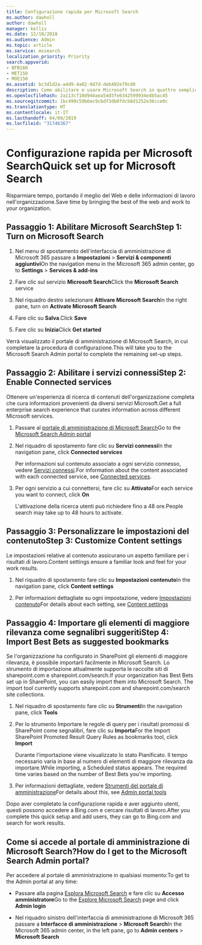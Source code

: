 ```yaml
---
title: Configurazione rapida per Microsoft Search
ms.author: dawholl
author: dawholl
manager: kellis
ms.date: 12/18/2018
ms.audience: Admin
ms.topic: article
ms.service: mssearch
localization_priority: Priority
search.appverid:
- BFB160
- MET150
- MOE150
ms.assetid: bc3d1d2a-a4d9-4a02-9d7d-deb492e79cd0
description: Come abilitare e usare Microsoft Search in quattro semplici passaggi.
ms.openlocfilehash: 2a113cf10d944aea54d3fe6342599934e4b5ac45
ms.sourcegitcommit: 1bc499c59b6ec9cbdf3db0fdcb8d1252e36cce0c
ms.translationtype: HT
ms.contentlocale: it-IT
ms.lasthandoff: 04/09/2019
ms.locfileid: "31746367"
---
```

# <a name="quick-set-up-for-microsoft-search"></a><span data-ttu-id="19153-103">Configurazione rapida per Microsoft Search</span><span class="sxs-lookup"><span data-stu-id="19153-103">Quick set up for Microsoft Search</span></span>

<span data-ttu-id="19153-104">Risparmiare tempo, portando il meglio del Web e delle informazioni di lavoro nell'organizzazione.</span><span class="sxs-lookup"><span data-stu-id="19153-104">Save time by bringing the best of the web and work to your organization.</span></span>
  
## <a name="step-1-turn-on-microsoft-search"></a><span data-ttu-id="19153-105">Passaggio 1: Abilitare Microsoft Search</span><span class="sxs-lookup"><span data-stu-id="19153-105">Step 1: Turn on Microsoft Search</span></span>

1. <span data-ttu-id="19153-106">Nel menu di spostamento dell'interfaccia di amministrazione di Microsoft 365 passare a **Impostazioni** \> **Servizi &amp; componenti aggiuntivi**</span><span class="sxs-lookup"><span data-stu-id="19153-106">On the navigation menu in the Microsoft 365 admin center, go to **Settings** \> **Services &amp; add-ins**</span></span>
    
2. <span data-ttu-id="19153-107">Fare clic sul servizio **Microsoft Search**</span><span class="sxs-lookup"><span data-stu-id="19153-107">Click the **Microsoft Search** service</span></span> 
    
3. <span data-ttu-id="19153-108">Nel riquadro destro selezionare **Attivare Microsoft Search**</span><span class="sxs-lookup"><span data-stu-id="19153-108">In the right pane, turn on **Activate Microsoft Search**</span></span>
    
4. <span data-ttu-id="19153-109">Fare clic su **Salva**.</span><span class="sxs-lookup"><span data-stu-id="19153-109">Click **Save**</span></span>
    
5. <span data-ttu-id="19153-110">Fare clic su **Inizia**</span><span class="sxs-lookup"><span data-stu-id="19153-110">Click **Get started**</span></span>
  
<span data-ttu-id="19153-111">Verrà visualizzato il portale di amministrazione di Microsoft Search, in cui completare la procedura di configurazione.</span><span class="sxs-lookup"><span data-stu-id="19153-111">This will take you to the Microsoft Search Admin portal to complete the remaining set-up steps.</span></span>
    
## <a name="step-2-enable-connected-services"></a><span data-ttu-id="19153-112">Passaggio 2: Abilitare i servizi connessi</span><span class="sxs-lookup"><span data-stu-id="19153-112">Step 2: Enable Connected services</span></span>

<span data-ttu-id="19153-113">Ottenere un'esperienza di ricerca di contenuti dell'organizzazione completa che cura informazioni provenienti da diversi servizi Microsoft.</span><span class="sxs-lookup"><span data-stu-id="19153-113">Get a full enterprise search experience that curates information across different Microsoft services.</span></span>
  
1. <span data-ttu-id="19153-114">Passare al [portale di amministrazione di Microsoft Search](https://www.bingforbusiness.com/admin)</span><span class="sxs-lookup"><span data-stu-id="19153-114">Go to the [Microsoft Search Admin portal](https://www.bingforbusiness.com/admin)</span></span>
    
2. <span data-ttu-id="19153-115">Nel riquadro di spostamento fare clic su **Servizi connessi**</span><span class="sxs-lookup"><span data-stu-id="19153-115">In the navigation pane, click **Connected services**</span></span>
    
    <span data-ttu-id="19153-116">Per informazioni sul contenuto associato a ogni servizio connesso, vedere [Servizi connessi](connected-services.md).</span><span class="sxs-lookup"><span data-stu-id="19153-116">For information about the content associated with each connected service, see [Connected services](connected-services.md).</span></span>
    
3. <span data-ttu-id="19153-117">Per ogni servizio a cui connettersi, fare clic su **Attivato**</span><span class="sxs-lookup"><span data-stu-id="19153-117">For each service you want to connect, click **On**</span></span>
    
    <span data-ttu-id="19153-118">L'attivazione della ricerca utenti può richiedere fino a 48 ore.</span><span class="sxs-lookup"><span data-stu-id="19153-118">People search may take up to 48 hours to activate.</span></span>
    
## <a name="step-3-customize-content-settings"></a><span data-ttu-id="19153-119">Passaggio 3: Personalizzare le impostazioni del contenuto</span><span class="sxs-lookup"><span data-stu-id="19153-119">Step 3: Customize Content settings</span></span>

<span data-ttu-id="19153-120">Le impostazioni relative al contenuto assicurano un aspetto familiare per i risultati di lavoro.</span><span class="sxs-lookup"><span data-stu-id="19153-120">Content settings ensure a familiar look and feel for your work results.</span></span> 
  
1. <span data-ttu-id="19153-121">Nel riquadro di spostamento fare clic su **Impostazioni contenuto**</span><span class="sxs-lookup"><span data-stu-id="19153-121">In the navigation pane, click **Content settings**</span></span>
    
2. <span data-ttu-id="19153-122">Per informazioni dettagliate su ogni impostazione, vedere [Impostazioni contenuto](content-settings.md)</span><span class="sxs-lookup"><span data-stu-id="19153-122">For details about each setting, see [Content settings](content-settings.md)</span></span>
    
## <a name="step-4-import-best-bets-as-suggested-bookmarks"></a><span data-ttu-id="19153-123">Passaggio 4: Importare gli elementi di maggiore rilevanza come segnalibri suggeriti</span><span class="sxs-lookup"><span data-stu-id="19153-123">Step 4: Import Best Bets as suggested bookmarks</span></span>

<span data-ttu-id="19153-p101">Se l'organizzazione ha configurato in SharePoint gli elementi di maggiore rilevanza, è possibile importarli facilmente in Microsoft Search. Lo strumento di importazione attualmente supporta le raccolte siti di sharepoint.com e sharepoint.com/search.</span><span class="sxs-lookup"><span data-stu-id="19153-p101">If your organization has Best Bets set up in SharePoint, you can easily import them into Microsoft Search. The import tool currently supports sharepoint.com and sharepoint.com/search site collections.</span></span> 
  
1. <span data-ttu-id="19153-126">Nel riquadro di spostamento fare clic su **Strumenti**</span><span class="sxs-lookup"><span data-stu-id="19153-126">In the navigation pane, click **Tools**</span></span>
    
2. <span data-ttu-id="19153-127">Per lo strumento Importare le regole di query per i risultati promossi di SharePoint come segnalibri, fare clic su **Importa**</span><span class="sxs-lookup"><span data-stu-id="19153-127">For the Import SharePoint Promoted Result Query Rules as bookmarks tool, click **Import**</span></span>
    
    <span data-ttu-id="19153-p102">Durante l'importazione viene visualizzato lo stato Pianificato. Il tempo necessario varia in base al numero di elementi di maggiore rilevanza da importare.</span><span class="sxs-lookup"><span data-stu-id="19153-p102">While importing, a Scheduled status appears. The required time varies based on the number of Best Bets you're importing.</span></span>
    
3. <span data-ttu-id="19153-130">Per informazioni dettagliate, vedere [Strumenti del portale di amministrazione](admin-portal-tools.md)</span><span class="sxs-lookup"><span data-stu-id="19153-130">For details about this, see [Admin portal tools](admin-portal-tools.md)</span></span>
    
<span data-ttu-id="19153-131">Dopo aver completato la configurazione rapida e aver aggiunto utenti, questi possono accedere a Bing.com e cercare risultati di lavoro.</span><span class="sxs-lookup"><span data-stu-id="19153-131">After you complete this quick setup and add users, they can go to Bing.com and search for work results.</span></span> 
  
## <a name="how-do-i-get-to-the-microsoft-search-admin-portal"></a><span data-ttu-id="19153-132">Come si accede al portale di amministrazione di Microsoft Search?</span><span class="sxs-lookup"><span data-stu-id="19153-132">How do I get to the Microsoft Search Admin portal?</span></span>

<span data-ttu-id="19153-133">Per accedere al portale di amministrazione in qualsiasi momento:</span><span class="sxs-lookup"><span data-stu-id="19153-133">To get to the Admin portal at any time:</span></span>
  
- <span data-ttu-id="19153-134">Passare alla pagina [Esplora Microsoft Search](https://www.bing.com/business/explore) e fare clic su **Accesso amministratore**</span><span class="sxs-lookup"><span data-stu-id="19153-134">Go to the [Explore Microsoft Search](https://www.bing.com/business/explore) page and click **Admin login**</span></span>
    
- <span data-ttu-id="19153-135">Nel riquadro sinistro dell'interfaccia di amministrazione di Microsoft 365 passare a **Interfacce di amministrazione** \> **Microsoft Search**</span><span class="sxs-lookup"><span data-stu-id="19153-135">In the Microsoft 365 admin center, in the left pane, go to **Admin centers** \> **Microsoft Search**</span></span>

  

